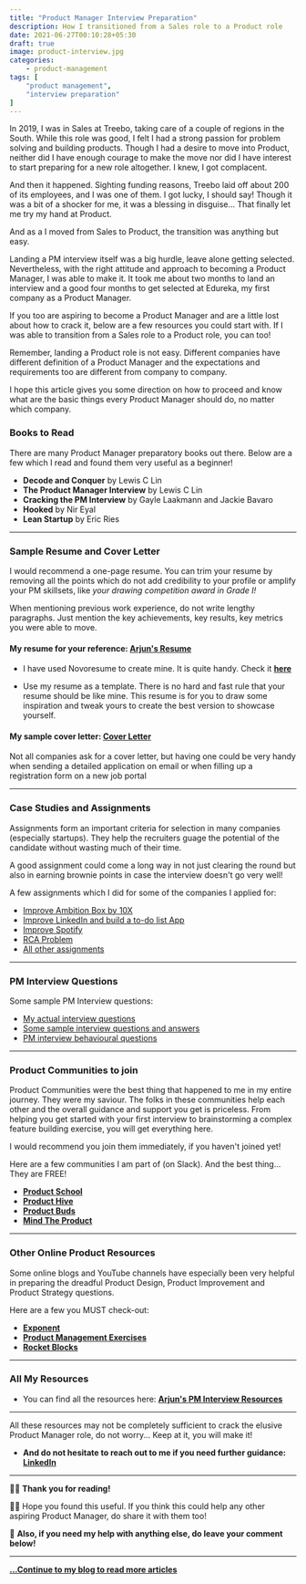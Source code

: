 ```yaml
---
title: "Product Manager Interview Preparation"
description: How I transitioned from a Sales role to a Product role
date: 2021-06-27T00:10:28+05:30
draft: true
image: product-interview.jpg
categories:
    - product-management
tags: [
    "product management",
    "interview preparation"
]
---
```


In 2019, I was in Sales at Treebo, taking care of a couple of regions in the South. While this role was good, I felt I had a strong passion for problem solving and building products. Though I had a desire to move into Product, neither did I have enough courage to make the move nor did I have interest to start preparing for a new role altogether. I knew, I got complacent.

And then it happened. Sighting funding reasons, Treebo laid off about 200 of its employees, and I was one of them. I got lucky, I should say! Though it was a bit of a shocker for me, it was a blessing in disguise... That finally let me try my hand at Product.

And as a I moved from Sales to Product, the transition was anything but easy.

Landing a PM interview itself was a big hurdle, leave alone getting selected. Nevertheless, with the right attitude and approach to becoming a Product Manager, I was able to make it. It took me about two months to land an interview and a good four months to get selected at Edureka, my first company as a Product Manager.

If you too are aspiring to become a Product Manager and are a little lost about how to crack it, below are a few resources you could start with. If I was able to transition from a Sales role to a Product role, you can too!

Remember, landing a Product role is not easy. Different companies have different definition of a Product Manager and the expectations and requirements too are different from company to company.

I hope this article gives you some direction on how to proceed and know what are the basic things every Product Manager should do, no matter which company.

### Books to Read
There are many Product Manager preparatory books out there. Below are a few which I read and found them very useful as a beginner!
* **Decode and Conquer** by Lewis C Lin
* **The Product Manager Interview** by Lewis C Lin
* **Cracking the PM Interview** by Gayle Laakmann and Jackie Bavaro
* **Hooked** by Nir Eyal
* **Lean Startup** by Eric Ries

---
### Sample Resume and Cover Letter
I would recommend a one-page resume. You can trim your resume by removing all the points which do not add credibility to your profile or amplify your PM skillsets, like *your drawing competition award in Grade I!*

When mentioning previous work experience, do not write lengthy paragraphs. Just mention the key achievements, key results, key metrics you were able to move.

#### My resume for your reference: **[Arjun's Resume](https://drive.google.com/file/d/14IWU6OwcOl8Kmev910cTNwVJ0Plxv1a-/view?usp=sharing)**

* I have used Novoresume to create mine. It is quite handy. Check it **[here](https://novoresume.com/)**

* Use my resume as a template. There is no hard and fast rule that your resume should be like mine. This resume is for you to draw some inspiration and tweak yours to create the best version to showcase yourself.

#### My sample cover letter: **[Cover Letter](https://docs.google.com/document/d/1oqJn3dSLfG8q4YiZZncJaDjCwbtIHiynoxnfdHfsHuI/edit?usp=sharing)**
Not all companies ask for a cover letter, but having one could be very handy when sending a detailed application on email or when filling up a registration form on a new job portal


---
### Case Studies and Assignments
Assignments form an important criteria for selection in many companies (especially startups). They help the recruiters guage the potential of the candidate without wasting much of their time.

A good assignment could come a long way in not just clearing the round but also in earning brownie points in case the interview doesn't go very well!

A few assignments which I did for some of the companies I applied for:

* [Improve Ambition Box by 10X](https://docs.google.com/presentation/d/1Bg9l04iF8ON0eqo_K2CRUC690H-R7f9UNkPBtEk-k8g/edit?usp=sharing)
* [Improve LinkedIn and build a to-do list App](https://docs.google.com/document/d/1GLZQJywmcQttOWLUgd_o3E3gh9pXHpJ3NWRPxzqNPYQ/edit?usp=sharing)
* [Improve Spotify](https://docs.google.com/document/d/1QCuFb7sIIrtZMNmlQsRsnDZinQaF0eq5DzZOVQFwIGE/edit?usp=sharing)
* [RCA Problem](https://docs.google.com/document/d/12R7EpyRcHf9hGi8wbyI8kyoPTlBwi2_bks40vaY8bIc/edit?usp=sharing)
* [All other assignments](https://drive.google.com/drive/folders/1fTi56TYCOeGHjy9pfbYp_G4A2dtewGUh?usp=sharing)

---

### PM Interview Questions
Some sample PM Interview questions:
* [My actual interview questions](https://docs.google.com/document/d/1l5m-Rjt1wvdZpOyRCA874AS5fh9ffxuGRXqoVi16s9o/edit?usp=sharing)
* [Some sample interview questions and answers](https://docs.google.com/document/d/1xAgHikWfE2XHxyw1W0JjbXs1fi7DWHyTS8fjcPRI6ro/edit?usp=sharing)
* [PM interview behavioural questions](https://docs.google.com/document/d/1KMeQf5wOsefe6FiDF-9ivbW7oDkgatUb8o7SGRqVDwQ/edit?usp=sharing)

---

### Product Communities to join
Product Communities were the best thing that happened to me in my entire journey. They were my saviour. The folks in these communities help each other and the overall guidance and support you get is priceless. From helping you get started with your first interview to brainstorming a complex feature building exercise, you will get everything here.

I would recommend you join them immediately, if you haven't joined yet!

Here are a few communities I am part of (on Slack). And the best thing... They are FREE!
* **[Product School](https://product-school.slack.com)**
* **[Product Hive](https://product-hive.slack.com)**
* **[Product Buds](https://productbuds.slack.com)**
* **[Mind The Product](https://mindtheproduct.slack.com)**

---
### Other Online Product Resources
Some online blogs and YouTube channels have especially been very helpful in preparing the dreadful Product Design, Product Improvement and Product Strategy questions.

Here are a few you MUST check-out:
* **[Exponent](https://www.youtube.com/channel/UCjm_qVkCPjOVDz9BWjNqO9A)**
* **[Product Management Exercises](https://www.productmanagementexercises.com/)**
* **[Rocket Blocks](https://www.rocketblocks.me/)**

---
### All My Resources
* You can find all the resources here: **[Arjun's PM Interview Resources](https://drive.google.com/drive/folders/1Vka40EVTvvKytLQD_we43wi-Mh0TfRhc?usp=sharing)**

---

All these resources may not be completely sufficient to crack the elusive Product Manager role, do not worry... Keep at it, you will make it!
* **And do not hesitate to reach out to me if you need further guidance: [LinkedIn](https://linkedin.com/in/harisharjun)**

---
🙏🏼 **Thank you for reading!**

👍🏼 Hope you found this useful. If you think this could help any other aspiring Product Manager, do share it with them too!

💬 **Also, if you need my help with anything else, do leave your comment below!**

---

**[...Continue to my blog to read more articles](/)**